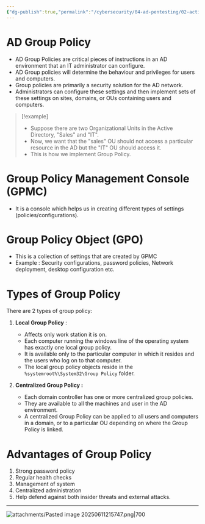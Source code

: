 ```yaml
---
{"dg-publish":true,"permalink":"/cybersecurity/04-ad-pentesting/02-active-directory-authentication/group-policy-in-active-directory/"}
---
```



# AD Group Policy

- AD Group Policies are critical pieces of instructions in an AD environment that an IT administrator can configure.
- AD Group policies will determine the behaviour and privileges for users and computers.
- Group policies are primarily a security solution for the AD network.
- Administrators can configure these settings and then implement sets of these settings on sites, domains, or OUs containing users and computers.


> [!example]
> - Suppose there are two Organizational Units in the Active Directory, "Sales" and "IT".
> - Now, we want that the "sales" OU should not access a particular resource in the AD but the "IT" OU should access it.
> - This is how we implement Group Policy.


# Group Policy Management Console (GPMC)

- It is a console which helps us in creating different types of settings (policies/configurations).

# Group Policy Object (GPO)

- This is a collection of settings that are created by GPMC
- Example : Security configurations, password policies, Network deployment, desktop configuration etc.

# Types of Group Policy

There are 2 types of group policy:
1. **Local Group Policy** :
   - Affects only work station it is on.
   - Each computer running the windows line of the operating system has exactly one local group policy.
   - It is available only to the particular computer in which it resides and the users who log on to that computer.
   - The local group policy objects reside in the `%systemroot%\System32\Group Policy` folder.

1. **Centralized Group Policy :**
   - Each domain controller has one or more centralized group policies.
   - They are available to all the machines and user in the AD environment.
   - A centralized Group Policy can be applied to all users and computers in a domain, or to a particular OU depending on where the Group Policy is linked.


# Advantages of Group Policy

1. Strong password policy
2. Regular health checks
3. Management of system
4. Centralized administration
5. Help defend against both insider threats and external attacks.


---
![attachments/Pasted image 20250611215747.png|700](/img/user/Cybersecurity/04_AD_Pentesting/02_Active%20Directory%20Authentication/attachments/Pasted%20image%2020250611215747.png)
